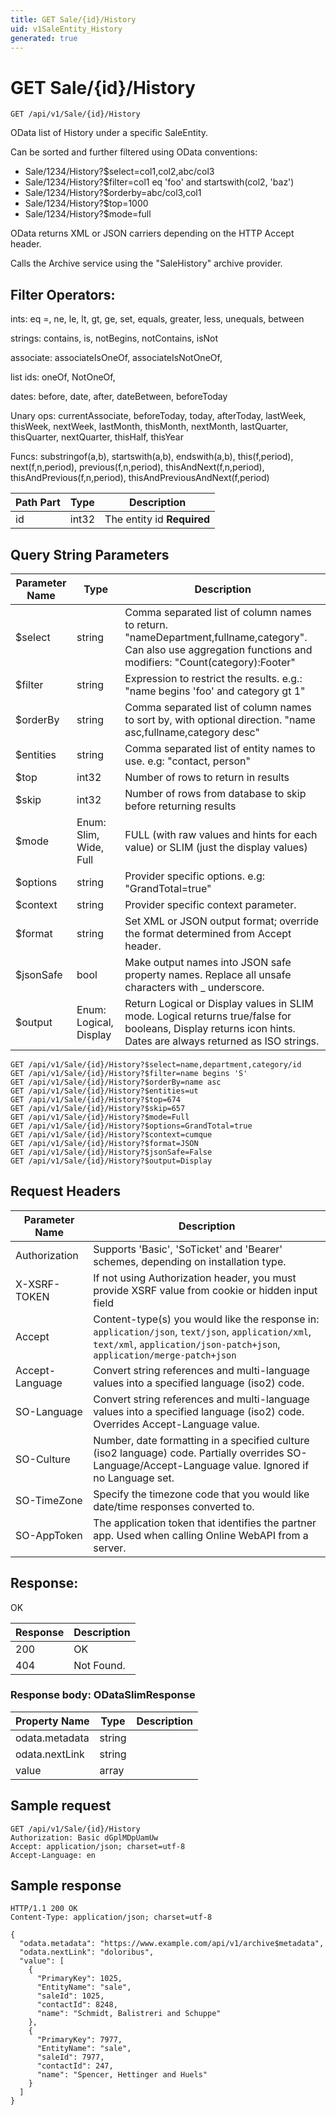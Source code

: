 ```yaml
---
title: GET Sale/{id}/History
uid: v1SaleEntity_History
generated: true
---
```


# GET Sale/{id}/History

```http
GET /api/v1/Sale/{id}/History
```

OData list of History under a specific SaleEntity.


Can be sorted and further filtered using OData conventions:

* Sale/1234/History?$select=col1,col2,abc/col3
* Sale/1234/History?$filter=col1 eq 'foo' and startswith(col2, 'baz')
* Sale/1234/History?$orderby=abc/col3,col1
* Sale/1234/History?$top=1000
* Sale/1234/History?$mode=full


OData returns XML or JSON carriers depending on the HTTP Accept header.


Calls the Archive service using the "SaleHistory" archive provider.


## Filter Operators: ##

ints: eq =, ne, le, lt, gt, ge, set, equals, greater, less, unequals, between

strings: contains, is, notBegins, notContains, isNot

associate: associateIsOneOf, associateIsNotOneOf,  

list ids: oneOf, NotOneOf, 

dates: before, date, after, dateBetween, beforeToday

Unary ops: currentAssociate, beforeToday, today, afterToday, lastWeek, thisWeek, nextWeek, lastMonth, thisMonth, nextMonth, lastQuarter, thisQuarter, nextQuarter, thisHalf, thisYear

Funcs: substringof(a,b), startswith(a,b), endswith(a,b), this(f,period), next(f,n,period), previous(f,n,period), thisAndNext(f,n,period), thisAndPrevious(f,n,period), thisAndPreviousAndNext(f,period)





| Path Part | Type | Description |
|-----------|------|-------------|
| id | int32 | The entity id **Required** |


## Query String Parameters

| Parameter Name | Type |  Description |
|----------------|------|--------------|
| $select | string |  Comma separated list of column names to return. "nameDepartment,fullname,category". Can also use aggregation functions and modifiers: "Count(category):Footer" |
| $filter | string |  Expression to restrict the results. e.g.: "name begins 'foo' and category gt 1" |
| $orderBy | string |  Comma separated list of column names to sort by, with optional direction. "name asc,fullname,category desc" |
| $entities | string |  Comma separated list of entity names to use. e.g: "contact, person" |
| $top | int32 |  Number of rows to return in results |
| $skip | int32 |  Number of rows from database to skip before returning results |
| $mode | Enum: Slim, Wide, Full |  FULL (with raw values and hints for each value) or SLIM (just the display values) |
| $options | string |  Provider specific options. e.g: "GrandTotal=true" |
| $context | string |  Provider specific context parameter. |
| $format | string |  Set XML or JSON output format; override the format determined from Accept header. |
| $jsonSafe | bool |  Make output names into JSON safe property names. Replace all unsafe characters with _ underscore. |
| $output | Enum: Logical, Display |  Return Logical or Display values in SLIM mode. Logical returns true/false for booleans, Display returns icon hints. Dates are always returned as ISO strings. |

```http
GET /api/v1/Sale/{id}/History?$select=name,department,category/id
GET /api/v1/Sale/{id}/History?$filter=name begins 'S'
GET /api/v1/Sale/{id}/History?$orderBy=name asc
GET /api/v1/Sale/{id}/History?$entities=ut
GET /api/v1/Sale/{id}/History?$top=674
GET /api/v1/Sale/{id}/History?$skip=657
GET /api/v1/Sale/{id}/History?$mode=Full
GET /api/v1/Sale/{id}/History?$options=GrandTotal=true
GET /api/v1/Sale/{id}/History?$context=cumque
GET /api/v1/Sale/{id}/History?$format=JSON
GET /api/v1/Sale/{id}/History?$jsonSafe=False
GET /api/v1/Sale/{id}/History?$output=Display
```


## Request Headers

| Parameter Name | Description |
|----------------|-------------|
| Authorization  | Supports 'Basic', 'SoTicket' and 'Bearer' schemes, depending on installation type. |
| X-XSRF-TOKEN   | If not using Authorization header, you must provide XSRF value from cookie or hidden input field |
| Accept         | Content-type(s) you would like the response in: `application/json`, `text/json`, `application/xml`, `text/xml`, `application/json-patch+json`, `application/merge-patch+json` |
| Accept-Language | Convert string references and multi-language values into a specified language (iso2) code. |
| SO-Language | Convert string references and multi-language values into a specified language (iso2) code. Overrides Accept-Language value. |
| SO-Culture | Number, date formatting in a specified culture (iso2 language) code. Partially overrides SO-Language/Accept-Language value. Ignored if no Language set. |
| SO-TimeZone | Specify the timezone code that you would like date/time responses converted to. |
| SO-AppToken | The application token that identifies the partner app. Used when calling Online WebAPI from a server. |


## Response:

OK

| Response | Description |
|----------------|-------------|
| 200 | OK |
| 404 | Not Found. |

### Response body: ODataSlimResponse

| Property Name | Type |  Description |
|----------------|------|--------------|
| odata.metadata | string |  |
| odata.nextLink | string |  |
| value | array |  |

## Sample request

```http!
GET /api/v1/Sale/{id}/History
Authorization: Basic dGplMDpUamUw
Accept: application/json; charset=utf-8
Accept-Language: en
```

## Sample response

```http_
HTTP/1.1 200 OK
Content-Type: application/json; charset=utf-8

{
  "odata.metadata": "https://www.example.com/api/v1/archive$metadata",
  "odata.nextLink": "doloribus",
  "value": [
    {
      "PrimaryKey": 1025,
      "EntityName": "sale",
      "saleId": 1025,
      "contactId": 8248,
      "name": "Schmidt, Balistreri and Schuppe"
    },
    {
      "PrimaryKey": 7977,
      "EntityName": "sale",
      "saleId": 7977,
      "contactId": 247,
      "name": "Spencer, Hettinger and Huels"
    }
  ]
}
```